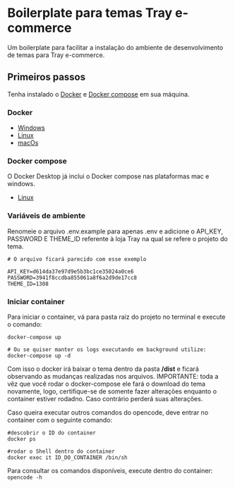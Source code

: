 # Boilerplate para temas Tray e-commerce

Um boilerplate para facilitar a instalação do ambiente de desenvolvimento de temas para Tray e-commerce.

## Primeiros passos

Tenha instalado o [Docker](https://www.docker.com/) e [Docker compose](https://docs.docker.com/compose/) em sua máquina.

### Docker
- [Windows](https://docs.docker.com/docker-for-windows/install/)
- [Linux](https://docs.docker.com/engine/install/debian/)
- [macOs](https://docs.docker.com/docker-for-mac/install/)

### Docker compose

O Docker Desktop já inclui o Docker compose nas plataformas mac e windows.

- [Linux](https://docs.docker.com/compose/install/#linux)

### Variáveis de ambiente

Renomeie o arquivo .env.example para apenas .env e adicione o API_KEY, PASSWORD E THEME_ID referente à loja Tray na qual se refere o projeto do tema.

```shell
# O arquivo ficará parecido com esse exemplo

API_KEY=d614da37e97d9e5b3bc1ce35024a0ce6
PASSWORD=3941f8ccdba855061a8f6a2d9de17cc8
THEME_ID=1308
```

### Iniciar container

Para iniciar o container, vá para pasta raíz do projeto no terminal e execute o comando:

```shell
docker-compose up

# Ou se quiser manter os logs executando em background utilize:
docker-compose up -d
```

Com isso o docker irá baixar o tema dentro da pasta **/dist** e ficará observando as mudanças realizadas nos arquivos.
IMPORTANTE: toda a vêz que você rodar o docker-compose ele fará o download do tema novamente, logo, certifique-se de somente fazer alterações enquanto o container estiver rodadno. Caso contrário perderá suas alterações.

Caso queira executar outros comandos do opencode, deve entrar no container com o seguinte comando:

```shell
#descobrir o ID do container
docker ps

#rodar o Shell dentro do container
docker exec it ID_DO_CONTAINER /bin/sh
```

Para consultar os comandos disponíveis, execute dentro do container: `opencode -h`